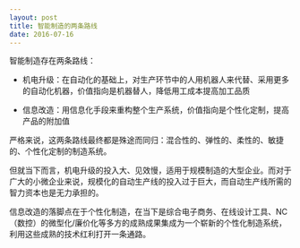 ```yaml
---
layout: post
title: 智能制造的两条路线
date: 2016-07-16
---
```

智能制造存在两条路线：

- 机电升级：在自动化的基础上，对生产环节中的人用机器人来代替、采用更多的自动化机器，价值指向是机器替人，降低用工成本提高加工品质

- 信息改造：用信息化手段来重构整个生产系统，价值指向是个性化定制，提高产品的附加值

严格来说，这两条路线最终都是殊途而同归：混合性的、弹性的、柔性的、敏捷的、个性化定制的制造系统。

但就当下而言，机电升级的投入大、见效慢，适用于规模制造的大型企业。而对于广大的小微企业来说，规模化的自动生产线的投入过于巨大，而自动生产线所需的智力资本也是无力承担的。

信息改造的落脚点在于个性化制造，在当下是综合电子商务、在线设计工具、NC（数控）的微型化/廉价化等多方的成熟成果集成为一个崭新的个性化制造系统，利用这些成熟的技术红利打开一条通路。
